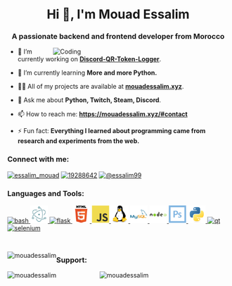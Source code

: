 <h1 align="center">Hi 👋, I'm Mouad Essalim</h1>
<h3 align="center">A passionate backend and frontend developer from Morocco</h3>
<img align="right" alt="Coding" width="400" src="https://camo.githubusercontent.com/5ddf73ad3a205111cf8c686f687fc216c2946a75005718c8da5b837ad9de78c9/68747470733a2f2f7468756d62732e6766796361742e636f6d2f4576696c4e657874446576696c666973682d736d616c6c2e676966">

- 🔭 I’m currently working on **[Discord-QR-Token-Logger](https://github.com/9P9/Discord-QR-Token-Logger)**.

- 🌱 I’m currently learning **More and more Python.**

- 👨‍💻 All of my projects are available at **[mouadessalim.xyz](https://mouadessalim.xyz)**.

- 💬 Ask me about **Python, Twitch, Steam, Discord**.

- 📫 How to reach me: **https://mouadessalim.xyz/#contact**

- ⚡ Fun fact: **Everything I learned about programming came from research and experiments from the web.**

<h3 align="left">Connect with me:</h3>
<p align="left">
<a href="https://twitter.com/essalim_mouad" target="blank"><img align="center" src="https://raw.githubusercontent.com/rahuldkjain/github-profile-readme-generator/master/src/images/icons/Social/twitter.svg" alt="essalim_mouad" height="30" width="40" /></a>
<a href="https://stackoverflow.com/users/19288642" target="blank"><img align="center" src="https://raw.githubusercontent.com/rahuldkjain/github-profile-readme-generator/master/src/images/icons/Social/stack-overflow.svg" alt="19288642" height="30" width="40" /></a>
<a href="https://medium.com/@essalim99" target="blank"><img align="center" src="https://raw.githubusercontent.com/rahuldkjain/github-profile-readme-generator/master/src/images/icons/Social/medium.svg" alt="@essalim99" height="30" width="40" /></a>
</p>

<h3 align="left">Languages and Tools:</h3>
<p align="left"> <a href="https://www.gnu.org/software/bash/" target="_blank" rel="noreferrer"> <img src="https://www.vectorlogo.zone/logos/gnu_bash/gnu_bash-icon.svg" alt="bash" width="40" height="40"/> </a> <a href="https://www.electronjs.org" target="_blank" rel="noreferrer"> <img src="https://raw.githubusercontent.com/devicons/devicon/master/icons/electron/electron-original.svg" alt="electron" width="40" height="40"/> </a> <a href="https://flask.palletsprojects.com/" target="_blank" rel="noreferrer"> <img src="https://www.vectorlogo.zone/logos/pocoo_flask/pocoo_flask-icon.svg" alt="flask" width="40" height="40"/> </a> <a href="https://www.w3.org/html/" target="_blank" rel="noreferrer"> <img src="https://raw.githubusercontent.com/devicons/devicon/master/icons/html5/html5-original-wordmark.svg" alt="html5" width="40" height="40"/> </a> <a href="https://developer.mozilla.org/en-US/docs/Web/JavaScript" target="_blank" rel="noreferrer"> <img src="https://raw.githubusercontent.com/devicons/devicon/master/icons/javascript/javascript-original.svg" alt="javascript" width="40" height="40"/> </a> <a href="https://www.linux.org/" target="_blank" rel="noreferrer"> <img src="https://raw.githubusercontent.com/devicons/devicon/master/icons/linux/linux-original.svg" alt="linux" width="40" height="40"/> </a> <a href="https://www.mysql.com/" target="_blank" rel="noreferrer"> <img src="https://raw.githubusercontent.com/devicons/devicon/master/icons/mysql/mysql-original-wordmark.svg" alt="mysql" width="40" height="40"/> </a> <a href="https://nodejs.org" target="_blank" rel="noreferrer"> <img src="https://raw.githubusercontent.com/devicons/devicon/master/icons/nodejs/nodejs-original-wordmark.svg" alt="nodejs" width="40" height="40"/> </a> <a href="https://www.photoshop.com/en" target="_blank" rel="noreferrer"> <img src="https://raw.githubusercontent.com/devicons/devicon/master/icons/photoshop/photoshop-line.svg" alt="photoshop" width="40" height="40"/> </a> <a href="https://www.python.org" target="_blank" rel="noreferrer"> <img src="https://raw.githubusercontent.com/devicons/devicon/master/icons/python/python-original.svg" alt="python" width="40" height="40"/> </a> <a href="https://www.qt.io/" target="_blank" rel="noreferrer"> <img src="https://upload.wikimedia.org/wikipedia/commons/0/0b/Qt_logo_2016.svg" alt="qt" width="40" height="40"/> </a> <a href="https://www.selenium.dev" target="_blank" rel="noreferrer"> <img src="https://raw.githubusercontent.com/detain/svg-logos/780f25886640cef088af994181646db2f6b1a3f8/svg/selenium-logo.svg" alt="selenium" width="40" height="40"/> </a> </p>

<p><br></p>

<p><img align="left" src="https://github-readme-stats.vercel.app/api/top-langs?username=mouadessalim&show_icons=true&locale=en&layout=compact" alt="mouadessalim" /></p>

<h3 align="left">Support:</h3>
<p><a href="https://www.buymeacoffee.com/mouadessalim"> <img align="left" src="https://cdn.buymeacoffee.com/buttons/v2/default-yellow.png" height="50" width="210" alt="mouadessalim" /></a><a href="https://ko-fi.com/mouadessalim"> <img align="left" src="https://cdn.ko-fi.com/cdn/kofi3.png?v=3" height="50" width="210" alt="mouadessalim" /></a></p><br><br>
